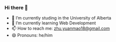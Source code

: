 ### Hi there 👋
- 🔭 I’m currently studing in the University of Alberta
- 🌱 I’m currently learning Web Development
- 📫 How to reach me: zhu.yuanmao18@gmail.com
- 😄 Pronouns: he/him
<!--
**zhuyuanmao/zhuyuanmao** is a ✨ _special_ ✨ repository because its `README.md` (this file) appears on your GitHub profile.

Here are some ideas to get you started:


- 🌱 I’m currently learning ...
- 👯 I’m looking to collaborate on ...
- 🤔 I’m looking for help with ...
- 💬 Ask me about ...


- ⚡ Fun fact: ...
-->
